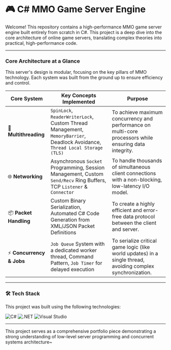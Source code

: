 # 🎮 C# MMO Game Server Engine

Welcome! This repository contains a high-performance MMO game server engine built entirely from scratch in C#. This project is a deep dive into the core architecture of online game servers, translating complex theories into practical, high-performance code.

---

### Core Architecture at a Glance

This server's design is modular, focusing on the key pillars of MMO technology. Each system was built from the ground up to ensure efficiency and control.

| Core System             | Key Concepts Implemented                                                                                                                              | Purpose                                                                                                     |
| ----------------------- | ----------------------------------------------------------------------------------------------------------------------------------------------------- | ----------------------------------------------------------------------------------------------------------- |
| 🧠 **Multithreading** | `SpinLock`, `ReaderWriterLock`, Custom Thread Management, `MemoryBarrier`, Deadlock Avoidance, `Thread Local Storage (TLS)`                            | To achieve maximum concurrency and performance on multi-core processors while ensuring data integrity.      |
| 🌐 **Networking** | Asynchronous `Socket` Programming, Session Management, Custom `Send/Recv` Ring Buffers, TCP `Listener` & `Connector`                                  | To handle thousands of simultaneous client connections with a non-blocking, low-latency I/O model.          |
| 📦 **Packet Handling** | Custom Binary Serialization, Automated C# Code Generation from XML/JSON Packet Definitions                                                          | To create a highly efficient and error-free data protocol between the client and server.                    |
| ⚡️ **Concurrency & Jobs** | `Job Queue` System with a dedicated worker thread, Command Pattern, `Job Timer` for delayed execution                                                 | To serialize critical game logic (like world updates) in a single thread, avoiding complex synchronization. |

---

### 🛠️ Tech Stack

This project was built using the following technologies:

![C#](https://img.shields.io/badge/C%23-239120?style=for-the-badge&logo=c-sharp&logoColor=white)
![.NET](https://img.shields.io/badge/.NET-512BD4?style=for-the-badge&logo=dotnet&logoColor=white)
![Visual Studio](https://img.shields.io/badge/Visual%20Studio-5C2D91?style=for-the-badge&logo=visual-studio&logoColor=white)

---

This project serves as a comprehensive portfolio piece demonstrating a strong understanding of low-level server programming and concurrent systems architecture~

